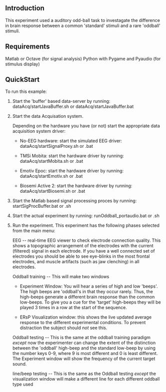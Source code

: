 Introduction
------------

This experiment used a auditory odd-ball task to investagate the difference in brain response between a common 'standard' stimuli and a rare 'oddball' stimuli.


Requirements
------------

Matlab or Octave (for signal analysis)
Python with Pygame and Pyaudio (for stimulus display)


QuickStart
----------

To run this example:

1) Start the 'buffer' based data-server by running:
	    dataAcq/startJavaBuffer.sh or dataAcq/startJavaBuffer.bat

2) Start the data Acquisation system.

	Depending on the hardware you have (or not) start the appropriate data acquisition system driver:

      * No-EEG hardware:  start the simulated EEG driver: dataAcq/startSignalProxy.sh or .bat

      * TMSi Mobita:      start the hardware driver by running: dataAcq/startMobita.sh or .bat

      * Emotiv Epoc:      start the hardware driver by running: dataAcq/startEmotiv.sh or .bat

      * Biosemi Active 2: start the hardware driver by running: dataAcq/startBiosemi.sh or .bat

3) Start the Matlab based signal processing proces by running: startSigProcBuffer.bat or .sh

4) Start the actual experiment by running: runOddball_portaudio.bat or .sh

5) Run the experiment.  This experiment has the following phases selected from the main menu:

   EEG      -- real-time EEG viewer to check electrode connection quality.  This shows a topographic arrangement of the electrodes with the current (filtered) signal in each electrode.  If you have a well connected set of electrodes you should be able to see eye-blinks in the most frontal electrodes, and muscle artifacts (such as jaw clenching) in all electrodes.

   Oddball training -- This will make two windows

    * Experiment Window: You will hear a series of high and low 'beeps'.  The high beeps are 'oddball's in that they occur rarely.  Thus, the high-beeps generate a different brain response than the common low-beeps. To give you a cue for the 'target' high-beeps they will be played 3 times in a row at the start of the sequence.

     * ERsP Visualization window: this shows the live updated average response to the different experimental conditions.  To prevent distraction the subject should *not* see this. 

   Oddball testing -- This is the same at the oddball training paradigm *except* now the experimenter can change the extent of the distinction between the 'oddball' high-beep and the standard low-beep by using the number keys 0-9, where 9 is most different and 0 is least different.   The Experiment window will show the frequency of the current target sound.

	line/beep testing -- This is the same as the Oddball testing *except* the visualization window will make a different line for each different oddball type used
